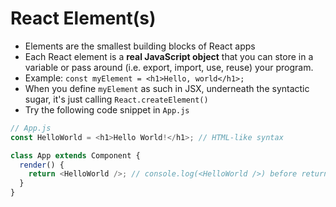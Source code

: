 # React Element\(s\)

* Elements are the smallest building blocks of React apps
* Each React element is a **real JavaScript object** that you can store in a variable or pass around \(i.e. export, import, use, reuse\) your program.
* Example: `const myElement = <h1>Hello, world</h1>;`
* When you define `myElement` as such in JSX, underneath the syntactic sugar, it's just calling `React.createElement()`
* Try the following code snippet in `App.js`

```javascript
// App.js
const HelloWorld = <h1>Hello World!</h1>; // HTML-like syntax

class App extends Component {
  render() {
    return <HelloWorld />; // console.log(<HelloWorld />) before returning and see what it is!
  }
}
```

